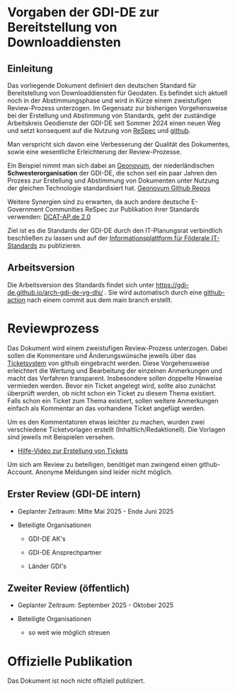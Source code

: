 # Vorgaben der GDI-DE zur Bereitstellung von Downloaddiensten

## Einleitung

Das vorliegende Dokument definiert den deutschen Standard für Bereitstellung von Downloaddiensten für Geodaten.
Es befindet sich aktuell noch in der Abstimmungsphase und wird in Kürze einem zweistufigen Review-Prozess unterzogen.
Im Gegensatz zur bisherigen Vorgehensweise bei der Erstellung und Abstimmung von Standards, geht der zuständige Arbeitskreis Geodienste der GDI-DE seit Sommer 2024 einen neuen Weg und setzt konsequent auf die Nutzung von [ReSpec](https://respec.org/docs/) und [github](https://github.com/). 

Man verspricht sich davon eine Verbesserung der Qualität des Dokumentes, sowie eine wesentliche Erleichterung der Review-Prozesse.

Ein Beispiel nimmt man sich dabei an [Geonovum](https://www.geonovum.nl/), der niederländischen **Schwesterorganisation** der GDI-DE, die schon seit ein paar Jahren den Prozess zur Erstellung und Abstimmung von Dokumenten unter Nutzung der gleichen Technologie standardisiert hat. [Geonovum Github Repos](https://github.com/geonovum)

Weitere Synergien sind zu erwarten, da auch andere deutsche E-Government Communities ReSpec zur Publikation ihrer Standards verwenden:
[DCAT-AP.de 2.0](https://www.dcat-ap.de/def/dcatde/2.0/spec/)

Ziel ist es die Standards der GDI-DE durch den IT-Planungsrat verbindlich beschließen zu lassen und auf der [Informationsplattform für Föderale IT-Standards](https://docs.fitko.de/fit-standards/) zu publizieren. 

## Arbeitsversion

Die Arbeitsversion des Standards findet sich unter https://gdi-de.github.io/arch-gdi-de-vg-dls/ .
Sie wird automatisch durch eine [github-action](https://github.com/gdi-de/arch-gdi-de-vg-dls/blob/main/.github/workflows/static.yml) nach einem commit aus dem main branch erstellt.

# Reviewprozess

Das Dokument wird einem zweistufigen Review-Prozess unterzogen. Dabei sollen die Kommentare und Änderungswünsche jeweils über das [Ticketsystem](https://github.com/gdi-de/arch-gdi-de-vg-dls/issues) von github eingebracht werden. Diese Vorgehensweise erleichtert die Wertung und Bearbeitung der einzelnen Anmerkungen und macht das Verfahren transparent. Insbesondere sollen doppelte Hinweise vermieden werden. Bevor ein Ticket angelegt wird, sollte also zunächst überprüft werden, ob nicht schon ein Ticket zu diesem Thema existiert. 
Falls schon ein Ticket zum Thema existiert, sollen weitere Anmerkungen einfach als Kommentar an das vorhandene Ticket angefügt werden.

Um es den Kommentatoren etwas leichter zu machen, wurden zwei verschiedene Ticketvorlagen erstellt (Inhaltlich/Redaktionell). Die Vorlagen sind jeweils mit Beispielen versehen.

* [Hilfe-Video zur Erstellung von Tickets](https://gdi-de.github.io/arch-gdi-de-vg-dls/media/create_ticket.mp4) 

Um sich am Review zu beteiligen, benötiget man zwingend einen github-Account. Anonyme Meldungen sind leider nicht möglich.

## Erster Review (GDI-DE intern)

* Geplanter Zeitraum: Mitte Mai 2025 - Ende Juni 2025

* Beteiligte Organisationen

    * GDI-DE AK's

    * GDI-DE Ansprechpartner 

    * Länder GDI's

## Zweiter Review (öffentlich)

* Geplanter Zeitraum: September 2025 - Oktober 2025

* Beteiligte Organisationen

    * so weit wie möglich streuen


# Offizielle Publikation

Das Dokument ist noch nicht offiziell publiziert. 